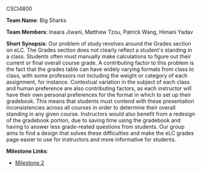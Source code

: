 CSCI4800

**Team Name**: Big Sharks

**Team Members**: Inaara Jiwani, Matthew Tzou, Patrick Wang, Himani Yadav

**Short Synopsis**: Our problem of study revolves around the Grades section on eLC. The Grades section does not clearly reflect a student's standing in a class. Students often must manually make calculations to figure out their current or final overall course grade. A contributing factor to this problem is the fact that the grades table can have widely varying formats from class to class, with some professors not including the weight or category of each assignment, for instance. Contextual variation in the subject of each class and human preference are also contributing factors, as each instructor will have their own personal preferences for the format in which to set up their gradebook. This means that students must contend with these presentation inconsistencies across all courses in order to determine their overall standing in any given course. Instructors would also benefit from a redesign of the gradebook portion, due to saving time using the gradebook and having to answer less grade-reated questions from students. Our group aims to find a design that solves these difficulties and make the eLC grades page easier to use for instructors and more informative for students.

**Milestone Links**:
- [Milestone 2](https://matzomt.github.io/csci4800/milestone2.html)
